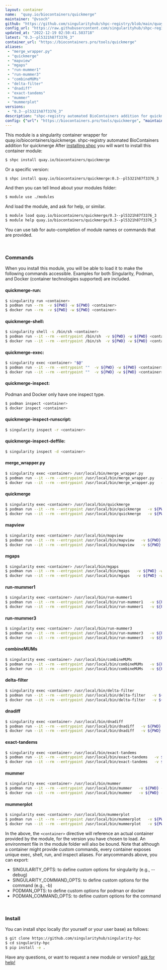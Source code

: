 ```yaml
---
layout: container
name:  "quay.io/biocontainers/quickmerge"
maintainer: "@vsoch"
github: "https://github.com/singularityhub/shpc-registry/blob/main/quay.io/biocontainers/quickmerge/container.yaml"
config_url: "https://raw.githubusercontent.com/singularityhub/shpc-registry/main/quay.io/biocontainers/quickmerge/container.yaml"
updated_at: "2022-12-19 02:50:41.583718"
latest: "0.3--pl5321h87f3376_3"
container_url: "https://biocontainers.pro/tools/quickmerge"
aliases:
 - "merge_wrapper.py"
 - "quickmerge"
 - "mapview"
 - "mgaps"
 - "run-mummer1"
 - "run-mummer3"
 - "combineMUMs"
 - "delta-filter"
 - "dnadiff"
 - "exact-tandems"
 - "mummer"
 - "mummerplot"
versions:
 - "0.3--pl5321h87f3376_3"
description: "shpc-registry automated BioContainers addition for quickmerge"
config: {"url": "https://biocontainers.pro/tools/quickmerge", "maintainer": "@vsoch", "description": "shpc-registry automated BioContainers addition for quickmerge", "latest": {"0.3--pl5321h87f3376_3": "sha256:af96e77e82c2b8954037f4d117eb5b71ff8d055d7ebe0405fa2746f6b0cd95fd"}, "tags": {"0.3--pl5321h87f3376_3": "sha256:af96e77e82c2b8954037f4d117eb5b71ff8d055d7ebe0405fa2746f6b0cd95fd"}, "docker": "quay.io/biocontainers/quickmerge", "aliases": {"merge_wrapper.py": "/usr/local/bin/merge_wrapper.py", "quickmerge": "/usr/local/bin/quickmerge", "mapview": "/usr/local/bin/mapview", "mgaps": "/usr/local/bin/mgaps", "run-mummer1": "/usr/local/bin/run-mummer1", "run-mummer3": "/usr/local/bin/run-mummer3", "combineMUMs": "/usr/local/bin/combineMUMs", "delta-filter": "/usr/local/bin/delta-filter", "dnadiff": "/usr/local/bin/dnadiff", "exact-tandems": "/usr/local/bin/exact-tandems", "mummer": "/usr/local/bin/mummer", "mummerplot": "/usr/local/bin/mummerplot"}}
---
```


This module is a singularity container wrapper for quay.io/biocontainers/quickmerge.
shpc-registry automated BioContainers addition for quickmerge
After [installing shpc](#install) you will want to install this container module:


```bash
$ shpc install quay.io/biocontainers/quickmerge
```

Or a specific version:

```bash
$ shpc install quay.io/biocontainers/quickmerge:0.3--pl5321h87f3376_3
```

And then you can tell lmod about your modules folder:

```bash
$ module use ./modules
```

And load the module, and ask for help, or similar.

```bash
$ module load quay.io/biocontainers/quickmerge/0.3--pl5321h87f3376_3
$ module help quay.io/biocontainers/quickmerge/0.3--pl5321h87f3376_3
```

You can use tab for auto-completion of module names or commands that are provided.

<br>

### Commands

When you install this module, you will be able to load it to make the following commands accessible.
Examples for both Singularity, Podman, and Docker (container technologies supported) are included.

#### quickmerge-run:

```bash
$ singularity run <container>
$ podman run --rm  -v ${PWD} -w ${PWD} <container>
$ docker run --rm  -v ${PWD} -w ${PWD} <container>
```

#### quickmerge-shell:

```bash
$ singularity shell -s /bin/sh <container>
$ podman run --it --rm --entrypoint /bin/sh  -v ${PWD} -w ${PWD} <container>
$ docker run --it --rm --entrypoint /bin/sh  -v ${PWD} -w ${PWD} <container>
```

#### quickmerge-exec:

```bash
$ singularity exec <container> "$@"
$ podman run --it --rm --entrypoint ""  -v ${PWD} -w ${PWD} <container> "$@"
$ docker run --it --rm --entrypoint ""  -v ${PWD} -w ${PWD} <container> "$@"
```

#### quickmerge-inspect:

Podman and Docker only have one inspect type.

```bash
$ podman inspect <container>
$ docker inspect <container>
```

#### quickmerge-inspect-runscript:

```bash
$ singularity inspect -r <container>
```

#### quickmerge-inspect-deffile:

```bash
$ singularity inspect -d <container>
```


#### merge_wrapper.py

```bash
$ singularity exec <container> /usr/local/bin/merge_wrapper.py
$ podman run --it --rm --entrypoint /usr/local/bin/merge_wrapper.py   -v ${PWD} -w ${PWD} <container> -c " $@"
$ docker run --it --rm --entrypoint /usr/local/bin/merge_wrapper.py   -v ${PWD} -w ${PWD} <container> -c " $@"
```


#### quickmerge

```bash
$ singularity exec <container> /usr/local/bin/quickmerge
$ podman run --it --rm --entrypoint /usr/local/bin/quickmerge   -v ${PWD} -w ${PWD} <container> -c " $@"
$ docker run --it --rm --entrypoint /usr/local/bin/quickmerge   -v ${PWD} -w ${PWD} <container> -c " $@"
```


#### mapview

```bash
$ singularity exec <container> /usr/local/bin/mapview
$ podman run --it --rm --entrypoint /usr/local/bin/mapview   -v ${PWD} -w ${PWD} <container> -c " $@"
$ docker run --it --rm --entrypoint /usr/local/bin/mapview   -v ${PWD} -w ${PWD} <container> -c " $@"
```


#### mgaps

```bash
$ singularity exec <container> /usr/local/bin/mgaps
$ podman run --it --rm --entrypoint /usr/local/bin/mgaps   -v ${PWD} -w ${PWD} <container> -c " $@"
$ docker run --it --rm --entrypoint /usr/local/bin/mgaps   -v ${PWD} -w ${PWD} <container> -c " $@"
```


#### run-mummer1

```bash
$ singularity exec <container> /usr/local/bin/run-mummer1
$ podman run --it --rm --entrypoint /usr/local/bin/run-mummer1   -v ${PWD} -w ${PWD} <container> -c " $@"
$ docker run --it --rm --entrypoint /usr/local/bin/run-mummer1   -v ${PWD} -w ${PWD} <container> -c " $@"
```


#### run-mummer3

```bash
$ singularity exec <container> /usr/local/bin/run-mummer3
$ podman run --it --rm --entrypoint /usr/local/bin/run-mummer3   -v ${PWD} -w ${PWD} <container> -c " $@"
$ docker run --it --rm --entrypoint /usr/local/bin/run-mummer3   -v ${PWD} -w ${PWD} <container> -c " $@"
```


#### combineMUMs

```bash
$ singularity exec <container> /usr/local/bin/combineMUMs
$ podman run --it --rm --entrypoint /usr/local/bin/combineMUMs   -v ${PWD} -w ${PWD} <container> -c " $@"
$ docker run --it --rm --entrypoint /usr/local/bin/combineMUMs   -v ${PWD} -w ${PWD} <container> -c " $@"
```


#### delta-filter

```bash
$ singularity exec <container> /usr/local/bin/delta-filter
$ podman run --it --rm --entrypoint /usr/local/bin/delta-filter   -v ${PWD} -w ${PWD} <container> -c " $@"
$ docker run --it --rm --entrypoint /usr/local/bin/delta-filter   -v ${PWD} -w ${PWD} <container> -c " $@"
```


#### dnadiff

```bash
$ singularity exec <container> /usr/local/bin/dnadiff
$ podman run --it --rm --entrypoint /usr/local/bin/dnadiff   -v ${PWD} -w ${PWD} <container> -c " $@"
$ docker run --it --rm --entrypoint /usr/local/bin/dnadiff   -v ${PWD} -w ${PWD} <container> -c " $@"
```


#### exact-tandems

```bash
$ singularity exec <container> /usr/local/bin/exact-tandems
$ podman run --it --rm --entrypoint /usr/local/bin/exact-tandems   -v ${PWD} -w ${PWD} <container> -c " $@"
$ docker run --it --rm --entrypoint /usr/local/bin/exact-tandems   -v ${PWD} -w ${PWD} <container> -c " $@"
```


#### mummer

```bash
$ singularity exec <container> /usr/local/bin/mummer
$ podman run --it --rm --entrypoint /usr/local/bin/mummer   -v ${PWD} -w ${PWD} <container> -c " $@"
$ docker run --it --rm --entrypoint /usr/local/bin/mummer   -v ${PWD} -w ${PWD} <container> -c " $@"
```


#### mummerplot

```bash
$ singularity exec <container> /usr/local/bin/mummerplot
$ podman run --it --rm --entrypoint /usr/local/bin/mummerplot   -v ${PWD} -w ${PWD} <container> -c " $@"
$ docker run --it --rm --entrypoint /usr/local/bin/mummerplot   -v ${PWD} -w ${PWD} <container> -c " $@"
```



In the above, the `<container>` directive will reference an actual container provided
by the module, for the version you have chosen to load. An environment file in the
module folder will also be bound. Note that although a container
might provide custom commands, every container exposes unique exec, shell, run, and
inspect aliases. For anycommands above, you can export:

 - SINGULARITY_OPTS: to define custom options for singularity (e.g., --debug)
 - SINGULARITY_COMMAND_OPTS: to define custom options for the command (e.g., -b)
 - PODMAN_OPTS: to define custom options for podman or docker
 - PODMAN_COMMAND_OPTS: to define custom options for the command

<br>

### Install

You can install shpc locally (for yourself or your user base) as follows:

```bash
$ git clone https://github.com/singularityhub/singularity-hpc
$ cd singularity-hpc
$ pip install -e .
```

Have any questions, or want to request a new module or version? [ask for help!](https://github.com/singularityhub/singularity-hpc/issues)